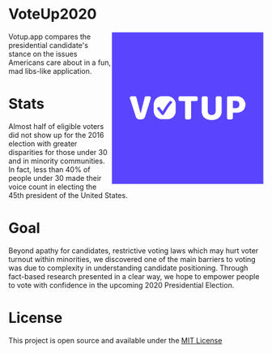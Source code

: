 # VoteUp2020

<img align="right" src="media/polls/logo_votup_square.png" width="300px">

Votup.app compares the presidential candidate's stance on the issues Americans care about in a fun, mad libs-like application.

# Stats
Almost half of eligible voters did not show up for the 2016 election with greater disparities for those under 30 and in minority communities. In fact, less than 40% of people under 30 made their voice count in electing the 45th president of the United States.

# Goal
Beyond apathy for candidates, restrictive voting laws which may hurt voter turnout within minorities, we discovered one of the main barriers to voting was due to complexity in understanding candidate positioning. Through fact-based research presented in a clear way, we hope to empower people to vote with confidence in the upcoming 2020 Presidential Election.

# License
This project is open source and available under the [MIT License](https://gist.github.com/PurpleBooth/LICENSE.md)